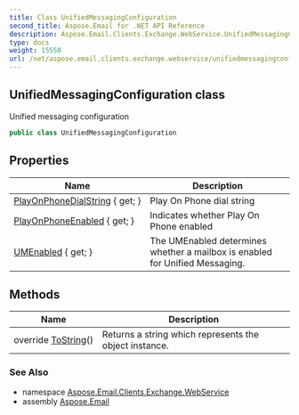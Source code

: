 ```yaml
---
title: Class UnifiedMessagingConfiguration
second_title: Aspose.Email for .NET API Reference
description: Aspose.Email.Clients.Exchange.WebService.UnifiedMessagingConfiguration class. Unified messaging configuration
type: docs
weight: 15550
url: /net/aspose.email.clients.exchange.webservice/unifiedmessagingconfiguration/
---
```

## UnifiedMessagingConfiguration class

Unified messaging configuration

```csharp
public class UnifiedMessagingConfiguration
```

## Properties

| Name | Description |
| --- | --- |
| [PlayOnPhoneDialString](../../aspose.email.clients.exchange.webservice/unifiedmessagingconfiguration/playonphonedialstring/) { get; } | Play On Phone dial string |
| [PlayOnPhoneEnabled](../../aspose.email.clients.exchange.webservice/unifiedmessagingconfiguration/playonphoneenabled/) { get; } | Indicates whether Play On Phone enabled |
| [UMEnabled](../../aspose.email.clients.exchange.webservice/unifiedmessagingconfiguration/umenabled/) { get; } | The UMEnabled determines whether a mailbox is enabled for Unified Messaging. |

## Methods

| Name | Description |
| --- | --- |
| override [ToString](../../aspose.email.clients.exchange.webservice/unifiedmessagingconfiguration/tostring/)() | Returns a string which represents the object instance. |

### See Also

* namespace [Aspose.Email.Clients.Exchange.WebService](../../aspose.email.clients.exchange.webservice/)
* assembly [Aspose.Email](../../)


